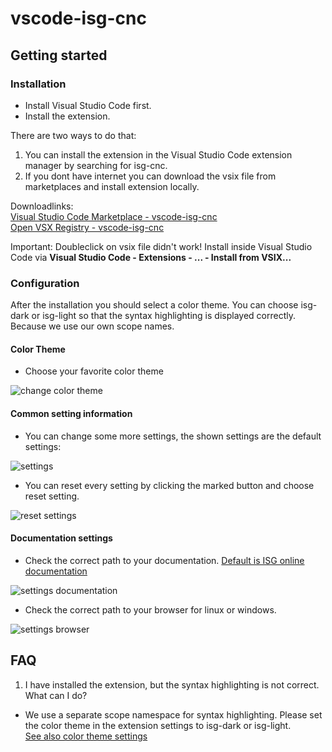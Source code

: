 # vscode-isg-cnc

## Getting started

### Installation

- Install Visual Studio Code first.
- Install the extension.

There are two ways to do that:  

1. You can install the extension in the Visual Studio Code extension manager by searching for isg-cnc.
1. If you dont have internet you can download the vsix file from marketplaces and install extension locally.

Downloadlinks:  
[Visual Studio Code Marketplace - vscode-isg-cnc](https://marketplace.visualstudio.com/items?itemName=isg-cnc.vscode-isg-cnc&ssr=false#overview)  
[Open VSX Registry - vscode-isg-cnc](https://open-vsx.org/extension/isg-cnc/vscode-isg-cnc)  

Important: Doubleclick on vsix file didn't work! Install inside Visual Studio Code via **Visual Studio Code - Extensions - ... - Install from VSIX...**

### Configuration

After the installation you should select a color theme. You can choose isg-dark or isg-light so that the syntax highlighting is displayed correctly. Because we use our own scope names.  

#### Color Theme

- Choose your favorite color theme

![change color theme](https://github.com/isg-stuttgart/vscode-isg-cnc/blob/develop/images/vscode-isg-cnc-change-color-theme.png)

#### Common setting information

- You can change some more settings, the shown settings are the default settings:  

![settings](https://github.com/isg-stuttgart/vscode-isg-cnc/blob/develop/images/vscode-isg-cnc_settings.png)

- You can reset every setting by clicking the marked button and choose reset setting.  

![reset settings](https://github.com/isg-stuttgart/vscode-isg-cnc/blob/develop/images/vscode-isg-cnc_reset_setting.png)

#### Documentation settings
- Check the correct path to your documentation. [Default is ISG online documentation](https://www.isg-stuttgart.de/kernel-html5/)

![settings documentation](https://github.com/isg-stuttgart/vscode-isg-cnc/blob/develop/images/vscode-isg-cnc_documentation_settings.png)

- Check the correct path to your browser for linux or windows.

![settings browser](https://github.com/isg-stuttgart/vscode-isg-cnc/blob/develop/images/vscode-isg-cnc_browser_settings.png)

## FAQ

1. I have installed the extension, but the syntax highlighting is not correct. What can I do?  

- We use a separate scope namespace for syntax highlighting. Please set the color theme in the extension settings to isg-dark or isg-light.  
  [See also color theme settings](https://github.com/isg-stuttgart/vscode-isg-cnc/wiki#color-theme)
